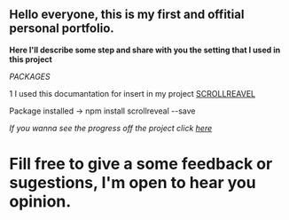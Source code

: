 ## Hello everyone, this is my first and offitial personal portfolio.

**Here I'll describe some step and share with you the setting that I used in this project**

*PACKAGES*

1 I used this documantation for insert in my project [SCROLLREAVEL](https://scrollrevealjs.org/guide/hello-world.html)

Package installed -> npm install scrollreveal --save


*If you wanna see the progress off the project click <a href="http://vini-it-portfolio.vercel.app/" target="_blank" rel="noopener noreferrer">here</a>*

# Fill free to give a some feedback or sugestions, I'm open to hear you opinion.
